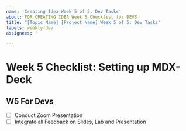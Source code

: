 ```yaml
---
name: 'Creating Idea Week 5 of 5: Dev Tasks'
about: FOR CREATING IDEA Week 5 Checklist for DEVS
title: "[Topic Name] [Project Name] Week 5 of 5: Dev Tasks"
labels: weekly-dev
assignees: ''

---
```


# Week 5 Checklist: Setting up MDX-Deck
## W5 For Devs
- [ ] Conduct Zoom Presentation
- [ ] Integrate all Feedback on Slides, Lab and Presentation
